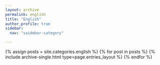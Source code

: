 ```yaml
---
layout: archive
permalink: english
title: "English"
author_profile: true
sidebar:
  nav: "saidebar-category"

---
```


{% assign posts = site.categories.english %}
{% for post in posts %} {% include archive-single.html type=page.entries_layout %} {% endfor %}